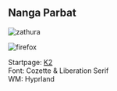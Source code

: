 ## Nanga Parbat
![zathura](https://github.com/MujtabaAsim/dots/assets/62666332/1bef72b7-8878-4c56-b816-99e8d3bfa2ae)

![firefox](https://github.com/MujtabaAsim/dots/assets/62666332/603d7c80-3374-4297-a560-87b73ff3c974)


Startpage: [K2](https://github.com/MujtabaAsim/K2)<br>
Font: Cozette & Liberation Serif<br>
WM: Hyprland<br>
